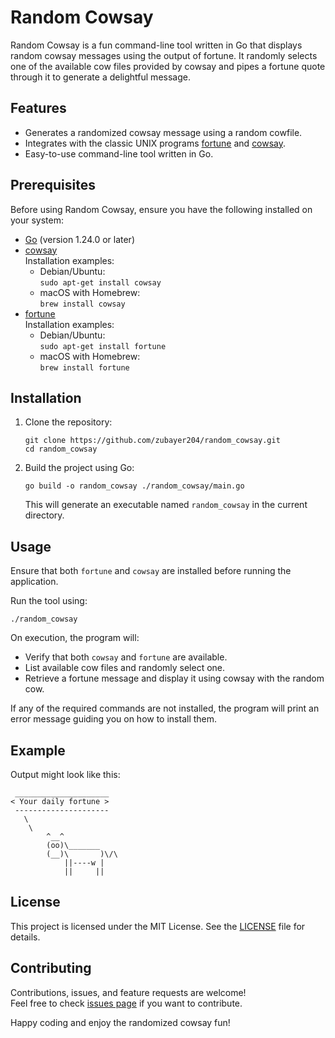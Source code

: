 # Random Cowsay

Random Cowsay is a fun command-line tool written in Go that displays random cowsay messages using the output of fortune. It randomly selects one of the available cow files provided by cowsay and pipes a fortune quote through it to generate a delightful message.

## Features

- Generates a randomized cowsay message using a random cowfile.
- Integrates with the classic UNIX programs [fortune](https://en.wikipedia.org/wiki/Fortune_(Unix)) and [cowsay](https://en.wikipedia.org/wiki/Cowsay).
- Easy-to-use command-line tool written in Go.

## Prerequisites

Before using Random Cowsay, ensure you have the following installed on your system:

- [Go](https://golang.org/dl/) (version 1.24.0 or later)
- [cowsay](https://en.wikipedia.org/wiki/Cowsay)  
  Installation examples:
  - Debian/Ubuntu:  
    `sudo apt-get install cowsay`
  - macOS with Homebrew:  
    `brew install cowsay`
- [fortune](https://en.wikipedia.org/wiki/Fortune_(Unix))  
  Installation examples:
  - Debian/Ubuntu:  
    `sudo apt-get install fortune`
  - macOS with Homebrew:  
    `brew install fortune`

## Installation

1. Clone the repository:

   ```
   git clone https://github.com/zubayer204/random_cowsay.git
   cd random_cowsay
   ```

2. Build the project using Go:

   ```
   go build -o random_cowsay ./random_cowsay/main.go
   ```

   This will generate an executable named `random_cowsay` in the current directory.

## Usage

Ensure that both `fortune` and `cowsay` are installed before running the application.

Run the tool using:

```
./random_cowsay
```

On execution, the program will:

- Verify that both `cowsay` and `fortune` are available.
- List available cow files and randomly select one.
- Retrieve a fortune message and display it using cowsay with the random cow.

If any of the required commands are not installed, the program will print an error message guiding you on how to install them.

## Example

Output might look like this:

```
 _____________________
< Your daily fortune >
 ---------------------
   \
    \
        ^__^
        (oo)\_______
        (__)\       )\/\
            ||----w |
            ||     ||
```

## License

This project is licensed under the MIT License. See the [LICENSE](LICENSE) file for details.

## Contributing

Contributions, issues, and feature requests are welcome!  
Feel free to check [issues page](https://github.com/zubayer204/random_cowsay/issues) if you want to contribute.

Happy coding and enjoy the randomized cowsay fun!
